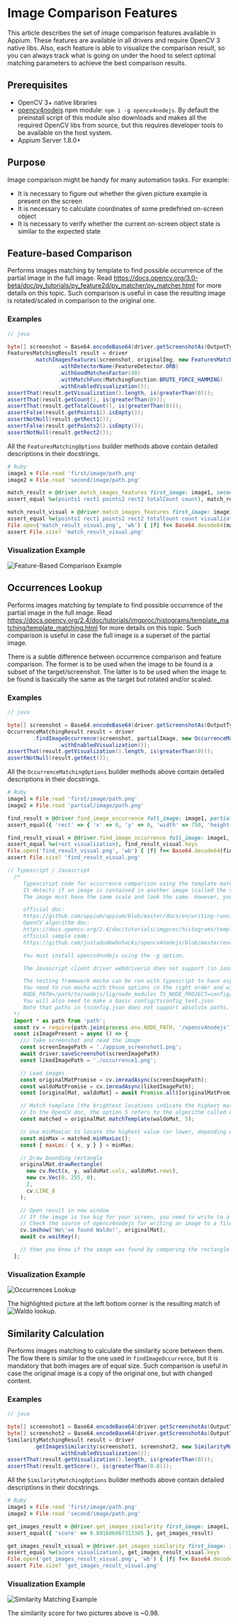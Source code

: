 # Image Comparison Features

This article describes the set of image comparison features available in Appium. These features are available in all drivers and require OpenCV 3 native libs. Also, each feature is able to visualize the comparison result, so you can always track what is going on under the hood to select optimal matching parameters to achieve the best comparison results.


## Prerequisites

- OpenCV 3+ native libraries
- [opencv4nodejs](https://github.com/justadudewhohacks/opencv4nodejs) npm module: `npm i -g opencv4nodejs`. By default the preinstall script of this module also downloads and makes all the required OpenCV libs from source, but this requires developer tools to be available on the host system.
- Appium Server 1.8.0+


## Purpose

Image comparison might be handy for many automation tasks. For example:
- It is necessary to figure out whether the given picture example is present on the screen
- It is necessary to calculate coordinates of some predefined on-screen object
- It is necessary to verify whether the current on-screen object state is similar to the expected state


## Feature-based Comparison

Performs images matching by template to find possible occurrence of the partial image in the full image. Read https://docs.opencv.org/3.0-beta/doc/py_tutorials/py_feature2d/py_matcher/py_matcher.html for more details on this topic. Such comparison is useful in case the resulting image is rotated/scaled in comparison to the original one.

### Examples

```java
// java

byte[] screenshot = Base64.encodeBase64(driver.getScreenshotAs(OutputType.BYTES));
FeaturesMatchingResult result = driver
        .matchImagesFeatures(screenshot, originalImg, new FeaturesMatchingOptions()
                .withDetectorName(FeatureDetector.ORB)
                .withGoodMatchesFactor(40)
                .withMatchFunc(MatchingFunction.BRUTE_FORCE_HAMMING)
                .withEnabledVisualization());
assertThat(result.getVisualization().length, is(greaterThan(0)));
assertThat(result.getCount(), is(greaterThan(0)));
assertThat(result.getTotalCount(), is(greaterThan(0)));
assertFalse(result.getPoints1().isEmpty());
assertNotNull(result.getRect1());
assertFalse(result.getPoints2().isEmpty());
assertNotNull(result.getRect2());
```

All the `FeaturesMatchingOptions` builder methods above contain detailed descriptions in their docstrings.

```ruby
# Ruby
image1 = File.read 'first/image/path.png'
image2 = File.read 'second/image/path.png'

match_result = @driver.match_images_features first_image: image1, second_image: image2
assert_equal %w(points1 rect1 points2 rect2 totalCount count), match_result.keys

match_result_visual = @driver.match_images_features first_image: image1, second_image: image2, visualize: true
assert_equal %w(points1 rect1 points2 rect2 totalCount count visualization), match_result_visual.keys
File.open('match_result_visual.png', 'wb') { |f| f<< Base64.decode64(match_result_visual['visualization']) }
assert File.size? 'match_result_visual.png'
```

### Visualization Example

![Feature-Based Comparison Example](https://user-images.githubusercontent.com/7767781/38800997-f7408fb8-4168-11e8-93b9-cfe3d51ecf1c.png)


## Occurrences Lookup

Performs images matching by template to find possible occurrence of the partial image in the full image. Read https://docs.opencv.org/2.4/doc/tutorials/imgproc/histograms/template_matching/template_matching.html for more details on this topic. Such comparison is useful in case the full image is a superset of the partial image.

There is a subtle difference between occurrence comparison and feature comparison. The former is to be used when the image to be found is a subset of the target/screenshot. The latter is to be used when the image to be found is basically the same as the target but rotated and/or scaled.

### Examples

```java
// java

byte[] screenshot = Base64.encodeBase64(driver.getScreenshotAs(OutputType.BYTES));
OccurrenceMatchingResult result = driver
        .findImageOccurrence(screenshot, partialImage, new OccurrenceMatchingOptions()
                .withEnabledVisualization());
assertThat(result.getVisualization().length, is(greaterThan(0)));
assertNotNull(result.getRect());
```

All the `OccurrenceMatchingOptions` builder methods above contain detailed descriptions in their docstrings.

```ruby
# Ruby
image1 = File.read 'first/image/path.png'
image2 = File.read 'partial/image/path.png'

find_result = @driver.find_image_occurrence full_image: image1, partial_image: image2
assert_equal({ 'rect' => { 'x' => 0, 'y' => 0, 'width' => 750, 'height' => 1334 } }, find_result)

find_result_visual = @driver.find_image_occurrence full_image: image1, partial_image: image2, visualize: true
assert_equal %w(rect visualization), find_result_visual.keys
File.open('find_result_visual.png', 'wb') { |f| f<< Base64.decode64(find_result_visual['visualization']) }
assert File.size? 'find_result_visual.png'
```

```javascript
// Typescript / Javascript
  /*
     Typescsript code for occurrence comparison using the template matching algorithm.
     It detects if an image is contained in another image (called the template).
     The image must have the same scale and look the same. However, you can add a scaling transformation beforehand.

     official doc:
     https://github.com/appium/appium/blob/master/docs/en/writing-running-appium/image-comparison.md
     OpenCV algorithm doc:
     https://docs.opencv.org/2.4/doc/tutorials/imgproc/histograms/template_matching/template_matching.html
     official sample code:
     https://github.com/justadudewhohacks/opencv4nodejs/blob/master/examples/templateMatching.js

     You must install opencv4nodejs using the -g option.

     The Javascript client driver webdriverio does not support (in January 2020) the "-image" strategy implemented in the Appium server. You will have more power and understanding while using openCV directly. Since the appium server is in Javascript, you can do all it does with opencv in your test suite.

     The testing framework mocha can be run with typescript to have async/await.
     You need to run mocha with those options in the right order and with the associated packages installed:
     NODE_PATH=/path/to/nodejs/lig/node_modules TS_NODE_PROJECT=config/tsconfig_test.json --require ts-node/register --require tsconfig-paths/register
     You will also need to make a basic config/tsconfig_test.json
     Note that paths in tsconfig.json does not support absolute paths. Hence, you cannot move the NODE_PATH there.
  */
  import * as path from 'path';
  const cv = require(path.join(process.env.NODE_PATH, '/opencv4nodejs'));
  const isImagePresent = async () => {
    /// Take screenshot and read the image
    const screenImagePath = './appium_screenshot1.png';
    await driver.saveScreenshot(screenImagePath)
    const likedImagePath = './occurrence1.png';

    // Load images
    const originalMatPromise = cv.imreadAsync(screenImagePath);
    const waldoMatPromise = cv.imreadAsync(likedImagePath);
    const [originalMat, waldoMat] = await Promise.all([originalMatPromise, waldoMatPromise]);

    // Match template (the brightest locations indicate the highest match)
    // In the OpenCV doc, the option 5 refers to the algorithm called CV_TM_CCOEFF_NORMED
    const matched = originalMat.matchTemplate(waldoMat, 5);

    // Use minMaxLoc to locate the highest value (or lower, depending of the type of matching method)
    const minMax = matched.minMaxLoc();
    const { maxLoc: { x, y } } = minMax;

    // Draw bounding rectangle
    originalMat.drawRectangle(
      new cv.Rect(x, y, waldoMat.cols, waldoMat.rows),
      new cv.Vec(0, 255, 0),
      2,
      cv.LINE_8
    );

    // Open result in new window
    // If the image is too big for your screen, you need to write to a file instead.
    // Check the source of opencv4nodejs for writing an image to a file.
    cv.imshow('We\'ve found Waldo!', originalMat);
    await cv.waitKey();

    // then you know if the image was found by comparing the rectangle with a reference rectangle.
  };
```

### Visualization Example

![Occurrences Lookup](https://user-images.githubusercontent.com/7767781/40233298-b7decfe4-5aa2-11e8-8c9b-f85f384d2092.png)

The highlighted picture at the left bottom corner is the resulting match of ![Waldo](https://github.com/appium/appium-support/blob/master/test/images/waldo.jpg?raw=true) lookup.

## Similarity Calculation

Performs images matching to calculate the similarity score between them. The flow there is similar to the one used in `findImageOccurrence`, but it is mandatory that both images are of equal size. Such comparison is useful in case the original image is a copy of the original one, but with changed content.

### Examples

```java
// java

byte[] screenshot1 = Base64.encodeBase64(driver.getScreenshotAs(OutputType.BYTES));
byte[] screenshot2 = Base64.encodeBase64(driver.getScreenshotAs(OutputType.BYTES));
SimilarityMatchingResult result = driver
        .getImagesSimilarity(screenshot1, screenshot2, new SimilarityMatchingOptions()
                .withEnabledVisualization());
assertThat(result.getVisualization().length, is(greaterThan(0)));
assertThat(result.getScore(), is(greaterThan(0.0)));
```

All the `SimilarityMatchingOptions` builder methods above contain detailed descriptions in their docstrings.

```ruby
# Ruby
image1 = File.read 'first/image/path.png'
image2 = File.read 'second/image/path.png'

get_images_result = @driver.get_images_similarity first_image: image1, second_image: image2
assert_equal({ 'score' => 0.891606867313385 }, get_images_result)

get_images_result_visual = @driver.get_images_similarity first_image: image1, second_image: image2, visualize: true
assert_equal %w(score visualization), get_images_result_visual.keys
File.open('get_images_result_visual.png', 'wb') { |f| f<< Base64.decode64(get_images_result_visual['visualization']) }
assert File.size? 'get_images_result_visual.png'
```

### Visualization Example

![Similarity Matching Example](https://user-images.githubusercontent.com/7767781/38780635-27198346-40da-11e8-803d-1ec4afd3c3aa.png)

The similarity score for two pictures above is ~0.98.
